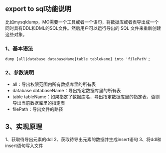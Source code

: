 ## export to sql功能说明

比如mysqldump，MO需要一个工具或者一个语句，将数据库或者表导出成一个同时具有DDL和DML的SQL文件。然后用户可以运行导出的 SQL 文件来重新创建这些对象。

### 1、基本语法

```
dump [all|database databaseName|table tableName] into 'filePath';
``` 

### 2、参数说明

* all：导出权限范围内所有数据库里的所有表
* database databaseName：导出指定数据库里的所有表
* table tableName：如果指定了数据库名，导出指定数据库里的指定表，否则导出当前数据库里的指定表
* filePath：导出文件的路径

## 3、实现原理

1、获取待导出元素的ddl
2、获取待导出元素的数据并生成insert语句
3、将ddl和insert语句写入文件